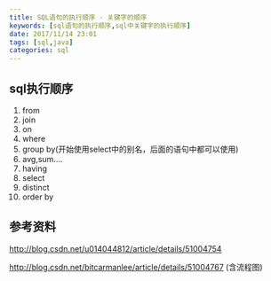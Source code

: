 ```yaml
---
title: SQL语句的执行顺序 - 关键字的顺序
keywords: [sql语句的执行顺序,sql中关键字的执行顺序]
date: 2017/11/14 23:01
tags: [sql,java]
categories: sql
---
```

sql执行顺序
---
1. from 
2. join 
3. on 
4. where 
5. group by(开始使用select中的别名，后面的语句中都可以使用)
6. avg,sum.... 
7. having 
8. select 
9. distinct 
10. order by

参考资料
---
http://blog.csdn.net/u014044812/article/details/51004754

http://blog.csdn.net/bitcarmanlee/article/details/51004767 (含流程图)